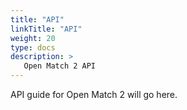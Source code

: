 ```yaml
---
title: "API"
linkTitle: "API"
weight: 20
type: docs
description: >
   Open Match 2 API
---
```


API guide for Open Match 2 will go here.